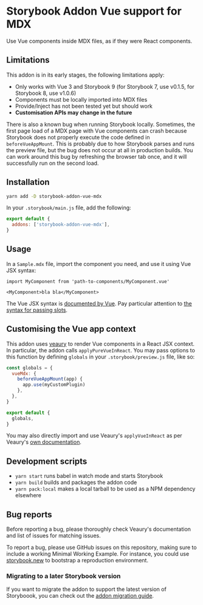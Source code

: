 # Storybook Addon Vue support for MDX

Use Vue components inside MDX files, as if they were React components.

## Limitations

This addon is in its early stages, the following limitations apply:

- Only works with Vue 3 and Storybook 9 (for Storybook 7, use v0.1.5, for Storybook 8, use v1.0.6)
- Components must be locally imported into MDX files
- Provide/Inject has not been tested yet but should work
- **Customisation APIs may change in the future**

There is also a known bug when running Storybook locally. Sometimes, the first page load of a MDX page with Vue components can crash because Storybook does not properly execute the code defined in `beforeVueAppMount`. This is probably due to how Storybook parses and runs the preview file, but the bug does not occur at all in production builds. You can work around this bug by refreshing the browser tab once, and it will successfully run on the second load.

## Installation

```sh
yarn add -D storybook-addon-vue-mdx
```

In your `.storybook/main.js` file, add the following:

```js
export default {
  addons: ['storybook-addon-vue-mdx'],
}
```

## Usage

In a `Sample.mdx` file, import the component you need, and use it using Vue JSX syntax:

```mdx
import MyComponent from 'path-to-components/MyComponent.vue'

<MyComponent>bla bla</MyComponent>
```

The Vue JSX syntax is [documented by Vue](https://vuejs.org/guide/extras/render-function.html#jsx-tsx). Pay particular attention to [the syntax for passing slots](https://vuejs.org/guide/extras/render-function.html#passing-slots).

## Customising the Vue app context

This addon uses [veaury](https://github.com/devilwjp/veaury) to render Vue components in a React JSX context. In particular, the addon calls `applyPureVueInReact`. You may pass options to this function by defining `globals` in your `.storybook/preview.js` file, like so:

```js
const globals = {
  vueMdx: {
    beforeVueAppMount(app) {
      app.use(myCustomPlugin)
    },
  },
}

export default {
  globals,
}
```

You may also directly import and use Veaury's `applyVueInReact` as per Veaury's [own documentation](https://github.com/devilwjp/veaury).

## Development scripts

- `yarn start` runs babel in watch mode and starts Storybook
- `yarn build` builds and packages the addon code
- `yarn pack:local` makes a local tarball to be used as a NPM dependency elsewhere

## Bug reports

Before reporting a bug, please thoroughly check Veaury's documentation and list of issues for matching issues.

To report a bug, please use GitHub issues on this repository, making sure to include a working Minimal Working Example. For instance, you could use [storybook.new](https://new-storybook.netlify.app/) to bootstrap a reproduction environment.

### Migrating to a later Storybook version

If you want to migrate the addon to support the latest version of Storyboook, you can check out the [addon migration guide](https://storybook.js.org/docs/addons/addon-migration-guide).
